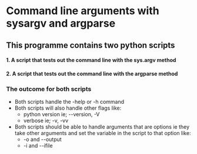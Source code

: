 # Command line arguments with sysargv and argparse 
## This programme contains two python scripts
#### 1. A script that tests out the command line with the sys.argv method
#### 2. A script that tests out the command line with the argparse method

### The outcome for both scripts
* Both scripts handle the -help or -h command
* Both scripts will also handle other flags like:
    * python version ie; --version, -V
    * verbose ie; -v, -vv
* Both scripts should be able to handle arguments that are options ie they take other arguments and set the variable in the script to that option like:
  * -o and --output
  * -i and --ifile